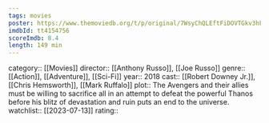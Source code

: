 ```yaml
---
tags: movies
poster: https://www.themoviedb.org/t/p/original/7WsyChQLEftFiDOVTGkv3hFpyyt.jpg
imdbId: tt4154756
scoreImdb: 8.4
length: 149 min
---
```


category:: [[Movies]]
director:: [[Anthony Russo]], [[Joe Russo]]
genre:: [[Action]], [[Adventure]], [[Sci-Fi]]
year:: 2018
cast:: [[Robert Downey Jr.]], [[Chris Hemsworth]], [[Mark Ruffalo]]
plot:: The Avengers and their allies must be willing to sacrifice all in an attempt to defeat the powerful Thanos before his blitz of devastation and ruin puts an end to the universe.
watchlist:: [[2023-07-13]]
rating::
